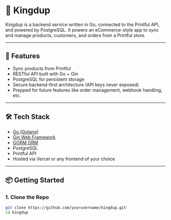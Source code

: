 # 👑 Kingdup

Kingdup is a backend service written in Go, connected to the Printful API, and powered by PostgreSQL. It powers an eCommerce-style app to sync and manage products, customers, and orders from a Printful store.

---

## 🚀 Features

- Sync products from Printful
- RESTful API built with Go + Gin
- PostgreSQL for persistent storage
- Secure backend-first architecture (API keys never exposed)
- Prepped for future features like order management, webhook handling, etc.

---

## 🛠️ Tech Stack

- [Go (Golang)](https://go.dev/)
- [Gin Web Framework](https://github.com/gin-gonic/gin)
- [GORM ORM](https://gorm.io/)
- PostgreSQL
- Printful API
- Hosted via Vercel or any frontend of your choice

---

## 📦 Getting Started

### 1. Clone the Repo

```bash
git clone https://github.com/yourusername/kingdup.git
cd kingdup
```
